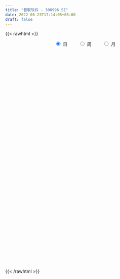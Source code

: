 ```yaml
---
title: "普联软件 - 300996.SZ"
date: 2022-06-23T17:14:05+08:00
draft: false
---
```

{{< rawhtml >}}
    <div style="text-align: center">
        <label style="padding: 1rem;"><input style="margin-right: .5rem" type="radio" name="period" value="D" checked onclick="period_change(this)">日</label>
        <label style="padding: 1rem;"><input style="margin-right: .5rem" type="radio" name="period" value="W" onclick="period_change(this)">周</label>
        <label style="padding: 1rem;"><input style="margin-right: .5rem" type="radio" name="period" value="M" onclick="period_change(this)">月</label>
    </div>
    <div id="chart" style="height: 700px;"></div> 
    <script type="text/javascript">
        const D_v = [142601.96,111900.47,72242.95,81800.28,67051.94,64622.06,124311.1,95463.68,108539.13,84995.01,64079.3,63617.65,51700.39,45457.35,52645.74,56932.58,32060.9,29412.04,27692.77,28873.07,28022.86,24027.59,29975.28,26507.04,40527.64,62276.88,44145.98,32476.55,49147.53,36404.63,59305.63,48139.12,38609.13,39629.66,39500.11,39567.78,41289.82,30405.05,28389.54,23188.71,51110.58,51466.38,85468.37,50717.25,47217.21,30552.26,25749.87,35696.17,25672.83,38298.48,31183.93,52783.72,42134.86,68786.13,50019.7,42070.42,51841.87,39670.7,34430.77,26188.27,32298.66,23941.92,21732.93,40367.74,59920.37,48935.9,97992.09,74725.49,39202.69,40246.09,26915.83,34892.8,38337.08,24047.63,22550.39,34819.37,29261.34,36698.12,53859.85,57507.45,26993.15,23799.8,15595.06,25746.22,17704.24,18199.3,13917.91,13530.52,16225.76,11380.35,14546.75,40065.43,25367.16,23063.21,14669.7,17284.73,18234.17,13781.77,10842.88,10532.2,15412.35,8896.25,14199.1,26988.55,18275.12,21489.85,24735.43,21212.57,29852.92,25080.89,58076.34,56974.24,40743.23,40248.68,30764.33,30582.59,30853.16,35772.03,33298.49,23902.95,24876.71,70221.24,52127.25,35212.88,30666.95,19268.5,13794.46,16917.69,21049.68,12273.19,19635.48,26065.22,20283.31,24446.6,20165.36,14203.26,19223.93,12173.0,14901.15,11984.41,14591.35,10362.75,10769.8,10362.34,18680.17,14750.29,13071.64,16039.02,20184.8,10988.75,12422.66,23704.06,18799.69,129528.75,179447.18,131565.22,88630.58,77169.82,67223.8,76186.47,113593.6,67077.1,65632.71,120099.05,93590.82,85797.23,74718.3,68339.92,43380.14,37790.07,41653.71,35820.18,25896.53,47473.4,45619.23,37273.32,37445.67,24614.51,20680.62,17037.79,17096.06,52720.56,45123.21,29952.28,24865.85,22113.53,18396.4,29620.49,19277.11,25011.33,23802.66,26208.87,20349.21,19576.85,16598.62,27034.69,18422.01,11580.0,24730.16,19614.12,42689.77,52623.37,25796.43,23151.72,21859.64,29565.89,20341.72,18895.01,26773.03,22429.46,22851.06,10285.97,8790.19,12217.53,12982.78,13276.96,16690.04,13973.08,19690.37,31189.25,22252.48,14461.01,41111.87,23746.77,19544.58,20445.45,18393.26,16887.89,13214.65,11862.14,14033.13,11804.03,14127.97,15914.09,28719.9,67724.41,52137.34,32567.51,22663.45,26661.52,22584.59,27449.13,30850.71,35183.5,25660.48,34138.25,29344.83,22523.14,19685.8,23924.59,29340.5,42570.48,25950.8,19874.52,20544.93,27368.68]
const D_histogram = [0.0,-0.9457777778,-1.7165817031,-2.014307836,-2.2748410303,-1.6878410904,-0.4733802859,-0.267118867,0.4112753728,0.6873042175,0.6574494124,0.7818309776,0.7450556079,0.5909072941,0.3367406199,-0.1532686897,-0.400026129,-0.5749209779,-0.5373036561,-0.6978106598,-0.5921403821,-0.5280416681,-0.4053638289,-0.3025309288,-0.0745242031,0.2929085547,0.6339898522,0.7413947707,1.0300584651,1.0829998573,-0.685242306,-1.8152865564,-2.3619673188,-2.5721453254,-2.5947347343,-2.463931196,-2.3192735033,-2.0776083142,-1.8360425656,-1.4938895026,-1.0687600737,-0.5853074908,-0.0242144168,0.3513292753,0.5307364109,0.6416884956,0.766273115,0.7864639512,0.7926168534,0.8784630538,0.8673582144,1.0161770608,1.0209047462,1.2097128628,1.2115120199,1.1519542392,1.1795183202,1.0992875744,1.0023330502,0.8964180291,0.7392562633,0.6484252316,0.6030908161,0.6434342814,0.6943306429,0.6748386273,0.8449230767,0.8587833949,0.7924631848,0.7388227614,0.6470327044,0.48042325,0.4060217954,0.2896429314,0.2034481889,0.2544606586,0.2918531531,0.3091490693,0.3186193122,0.0315915607,-0.1659248558,-0.3731861849,-0.4299737915,-0.3272255292,-0.2478245503,-0.2192016931,-0.1755431834,-0.1441326466,-0.0968280979,-0.0520314084,0.0183198025,0.1009584111,0.1114315222,0.1486218414,0.1715517232,0.1654432932,0.1047012789,0.0158524368,-0.0260031442,-0.0150910253,-0.0558820864,-0.0451273881,0.0038560355,0.0920928485,0.1630832629,0.2319343669,0.3118992712,0.3243660627,0.3633329493,0.405827938,0.4792904832,0.5831738808,0.4983239278,0.5116427578,0.4812429313,0.4615902788,0.4186576116,0.3681734679,0.3479487107,0.2454870349,0.144793972,0.1988530801,0.0562503863,-0.1084568862,-0.334297002,-0.4543887697,-0.5034211751,-0.4933481877,-0.478179696,-0.4505882572,-0.3805300476,-0.2962324007,-0.1933518893,-0.2165172174,-0.2672000068,-0.2310324206,-0.1896613444,-0.1856940599,-0.2285680205,-0.252722148,-0.2052267686,-0.1678135602,-0.1210676732,-0.0668177432,0.0226291809,0.0349462246,0.0734992676,0.1078008701,0.1412229653,0.1388347,0.1680549732,0.2062375867,0.2462896154,0.5675646707,0.9123142361,1.1756824593,1.193505336,1.1935312857,1.092888784,0.963204834,0.9143713177,0.5650538557,0.447112263,0.6191169005,0.5552696626,0.4956479543,0.2466648146,-0.156379741,-0.436667567,-0.593054793,-0.7458348943,-0.843887391,-0.8399474407,-0.6944297094,-0.7259571934,-0.6609293383,-0.712145342,-0.6308871526,-0.5728030898,-0.5143908565,-0.4455372411,-0.423149075,-0.4932732218,-0.5808441091,-0.6919429262,-0.7548661648,-0.7423697231,-0.7109208857,-0.6976156232,-0.6852172292,-0.5831307091,-0.4454444729,-0.3427016374,-0.2198786167,-0.1184869349,0.0110138297,0.0447435774,0.0618862996,0.1103507291,0.0965209978,0.2732568928,0.2806648443,0.2447309561,0.2269913528,0.1317234256,-0.0202074079,-0.1862412219,-0.1822312767,-0.1543990266,-0.1650730076,-0.2238350545,-0.202571702,-0.1713698894,-0.1594346185,-0.2242933662,-0.2842343031,-0.4438783197,-0.5615454843,-0.5369641598,-0.5668787255,-0.5113037324,-0.4058080383,-0.25767394,-0.1410471902,-0.0206048025,0.0793697339,0.1949170496,0.2575641007,0.2863740715,0.3052143545,0.323780666,0.3225950733,0.350475919,0.4013346228,0.4043023321,0.5414635841,0.5366921907,0.4911266603,0.4544465838,0.4159264958,0.370942664,0.3789415236,0.4380112092,0.3948082182,0.340559927,0.3229377171,0.3367560668,0.3579398313,0.3262924223,0.317968148,0.3520537931,0.4331062855,0.4853919844,0.5043128257,0.5078380477,0.4461263159]
const D_fast = [0.0,-1.1822222222,-2.3821715733,-3.1834746652,-4.012718117,-3.8476784498,-2.7515627167,-2.6120810146,-1.8308679316,-1.3830130325,-1.2485054845,-0.9286661749,-0.7791776427,-0.7855991329,-0.9555806522,-1.4839071342,-1.8306711058,-2.1492961991,-2.2460047913,-2.58096446,-2.6233292778,-2.6912409808,-2.6699040988,-2.6427039309,-2.433328256,-1.9926683596,-1.493089599,-1.2003359878,-0.6541576772,-0.3304663206,-2.2700190605,-3.8538849499,-4.991057542,-5.84427188,-6.5155449724,-7.0007242332,-7.4358849163,-7.7136218057,-7.9310666985,-7.9623860111,-7.8044466006,-7.4673208904,-6.9122814207,-6.4489054097,-6.1368141714,-5.8654399627,-5.5492870647,-5.3324802406,-5.1281731251,-4.8227111613,-4.6169764471,-4.2141133355,-3.9541594635,-3.4629231312,-3.1582459691,-2.92981519,-2.607371529,-2.4127803812,-2.2591516428,-2.1409621566,-2.1133098566,-2.0420345804,-1.9365962919,-1.7353942563,-1.510915234,-1.3616975928,-0.9803823742,-0.7518262073,-0.6200306212,-0.4889653543,-0.4189972352,-0.4655008771,-0.4383968828,-0.482365014,-0.5176977092,-0.4030700748,-0.2927142921,-0.1981311086,-0.1090060376,-0.3881358989,-0.6271335294,-0.9276914047,-1.0919724591,-1.0710305792,-1.0535857378,-1.0797633039,-1.07999059,-1.0846132149,-1.0615156907,-1.0297268533,-0.9547956917,-0.8469174803,-0.8085864887,-0.7342407091,-0.6684228965,-0.6331705032,-0.6677371978,-0.7526229307,-0.8009792977,-0.7938399351,-0.8486015179,-0.8491286666,-0.7991812342,-0.687921209,-0.5761599788,-0.4493252831,-0.291385561,-0.1978272538,-0.0680271299,0.0759248433,0.2692100092,0.5188868771,0.558617906,0.6998474254,0.7897583318,0.885503249,0.9472349847,0.988794208,1.0555566284,1.0144667113,0.9499721414,1.0537445195,0.9252044223,0.7333829283,0.423968562,0.1902796019,0.0153919027,-0.0978721568,-0.2022485892,-0.2873042146,-0.312378517,-0.3021389702,-0.2475964311,-0.3248910636,-0.4423738547,-0.4639643737,-0.4700086335,-0.5124648641,-0.6124808297,-0.6998154942,-0.7036268069,-0.7081669886,-0.69168802,-0.6541425258,-0.5590383064,-0.5379847065,-0.4810568467,-0.4198050267,-0.3510771902,-0.3187567805,-0.247522764,-0.1577807538,-0.0561563212,0.4070099017,0.9798380262,1.5371268641,1.8533260749,2.1517348461,2.3243145403,2.4354317988,2.615191112,2.4071371139,2.400973587,2.7277574495,2.8027276273,2.8670179076,2.6797009716,2.2375614807,1.848106763,1.5434558387,1.2042170139,0.8951926694,0.6891457595,0.6610560635,0.4480392811,0.3478348016,0.1185824624,0.0421188637,-0.0429978459,-0.1131833268,-0.1557140217,-0.2391131243,-0.4325555765,-0.6653374912,-0.9494220398,-1.2010618196,-1.3741578087,-1.5204391927,-1.681537836,-1.8404437493,-1.8841399065,-1.8578147885,-1.8407473624,-1.7728939958,-1.7011240477,-1.5688698257,-1.5239541837,-1.4913398866,-1.4152877748,-1.4049872567,-1.1599371384,-1.0823629758,-1.0571141251,-1.0181058901,-1.0804429609,-1.2374256464,-1.4500197658,-1.4915676399,-1.5023351464,-1.5542773793,-1.6689981898,-1.6983777629,-1.7100184225,-1.7379418063,-1.8588738956,-1.9898734083,-2.2604870047,-2.5185405404,-2.6282002559,-2.799834503,-2.872085443,-2.8680417585,-2.7843261451,-2.7029611929,-2.5876700059,-2.4678530359,-2.3035764579,-2.1765383816,-2.0761348929,-1.9809910213,-1.8814795433,-1.8020163677,-1.6865165422,-1.5353241827,-1.4312808904,-1.1587537424,-1.0293520881,-0.9521359534,-0.8752043839,-0.809742848,-0.7619910138,-0.6592567733,-0.4906842854,-0.4351852218,-0.4042935313,-0.3411813119,-0.2431739455,-0.1325052232,-0.0825795266,-0.0114117639,0.1106873295,0.3000163932,0.4736500882,0.618649136,0.7491338699,0.798953717]
const D_slow = [0.0,-0.2364444444,-0.6655898702,-1.1691668292,-1.7378770868,-2.1598373594,-2.2781824308,-2.3449621476,-2.2421433044,-2.07031725,-1.9059548969,-1.7104971525,-1.5242332506,-1.376506427,-1.292321272,-1.3306384445,-1.4306449767,-1.5743752212,-1.7087011352,-1.8831538002,-2.0311888957,-2.1631993127,-2.2645402699,-2.3401730021,-2.3588040529,-2.2855769142,-2.1270794512,-1.9417307585,-1.6842161423,-1.4134661779,-1.5847767544,-2.0385983935,-2.6290902232,-3.2721265546,-3.9208102381,-4.5367930371,-5.116611413,-5.6360134915,-6.0950241329,-6.4684965085,-6.735686527,-6.8820133997,-6.8880670039,-6.800234685,-6.6675505823,-6.5071284584,-6.3155601796,-6.1189441918,-5.9207899785,-5.7011742151,-5.4843346615,-5.2302903963,-4.9750642097,-4.672635994,-4.369757989,-4.0817694292,-3.7868898492,-3.5120679556,-3.261484693,-3.0373801857,-2.8525661199,-2.690459812,-2.539687108,-2.3788285377,-2.2052458769,-2.0365362201,-1.8253054509,-1.6106096022,-1.412493806,-1.2277881156,-1.0660299396,-0.9459241271,-0.8444186782,-0.7720079454,-0.7211458981,-0.6575307335,-0.5845674452,-0.5072801779,-0.4276253498,-0.4197274596,-0.4612086736,-0.5545052198,-0.6619986677,-0.74380505,-0.8057611875,-0.8605616108,-0.9044474066,-0.9404805683,-0.9646875928,-0.9776954449,-0.9731154942,-0.9478758915,-0.9200180109,-0.8828625506,-0.8399746197,-0.7986137964,-0.7724384767,-0.7684753675,-0.7749761536,-0.7787489099,-0.7927194315,-0.8040012785,-0.8030372696,-0.7800140575,-0.7392432418,-0.68125965,-0.6032848322,-0.5221933166,-0.4313600792,-0.3299030947,-0.2100804739,-0.0642870037,0.0602939782,0.1882046676,0.3085154005,0.4239129702,0.5285773731,0.62062074,0.7076079177,0.7689796764,0.8051781694,0.8548914394,0.868954036,0.8418398145,0.758265564,0.6446683716,0.5188130778,0.3954760309,0.2759311069,0.1632840426,0.0681515307,-0.0059065695,-0.0542445418,-0.1083738462,-0.1751738479,-0.2329319531,-0.2803472891,-0.3267708041,-0.3839128093,-0.4470933463,-0.4984000384,-0.5403534284,-0.5706203467,-0.5873247825,-0.5816674873,-0.5729309312,-0.5545561143,-0.5276058968,-0.4923001554,-0.4575914804,-0.4155777372,-0.3640183405,-0.3024459366,-0.160554769,0.0675237901,0.3614444049,0.6598207389,0.9582035603,1.2314257563,1.4722269648,1.7008197943,1.8420832582,1.9538613239,2.108640549,2.2474579647,2.3713699533,2.4330361569,2.3939412217,2.28477433,2.1365106317,1.9500519081,1.7390800604,1.5290932002,1.3554857729,1.1739964745,1.0087641399,0.8307278044,0.6730060163,0.5298052438,0.4012075297,0.2898232194,0.1840359507,0.0607176452,-0.084493382,-0.2574791136,-0.4461956548,-0.6317880856,-0.809518307,-0.9839222128,-1.1552265201,-1.3010091974,-1.4123703156,-1.498045725,-1.5530153791,-1.5826371129,-1.5798836554,-1.5686977611,-1.5532261862,-1.5256385039,-1.5015082545,-1.4331940313,-1.3630278202,-1.3018450811,-1.2450972429,-1.2121663865,-1.2172182385,-1.263778544,-1.3093363632,-1.3479361198,-1.3892043717,-1.4451631353,-1.4958060608,-1.5386485332,-1.5785071878,-1.6345805294,-1.7056391051,-1.8166086851,-1.9569950561,-2.0912360961,-2.2329557775,-2.3607817106,-2.4622337201,-2.5266522051,-2.5619140027,-2.5670652033,-2.5472227698,-2.4984935075,-2.4341024823,-2.3625089644,-2.2862053758,-2.2052602093,-2.124611441,-2.0369924612,-1.9366588055,-1.8355832225,-1.7002173265,-1.5660442788,-1.4432626137,-1.3296509677,-1.2256693438,-1.1329336778,-1.0381982969,-0.9286954946,-0.82999344,-0.7448534583,-0.664119029,-0.5799300123,-0.4904450545,-0.4088719489,-0.3293799119,-0.2413664636,-0.1330898923,-0.0117418962,0.1143363103,0.2412958222,0.3528274012]
const D_data = [['2021-06-03', 61.2, 68.2, 60.6, 79.55],['2021-06-04', 58.0, 53.38, 52.75, 59.8],['2021-06-07', 50.6, 49.78, 49.5, 53.28],['2021-06-08', 50.3, 51.18, 49.41, 55.3],['2021-06-09', 50.01, 48.2, 47.8, 50.8],['2021-06-10', 50.29, 57.84, 50.26, 57.84],['2021-06-11', 64.76, 69.41, 62.5, 69.41],['2021-06-15', 65.27, 60.0, 59.79, 65.99],['2021-06-16', 59.0, 68.05, 58.9, 71.5],['2021-06-17', 64.1, 65.73, 61.2, 69.56],['2021-06-18', 64.15, 62.82, 61.28, 66.6],['2021-06-21', 61.92, 65.33, 61.4, 68.74],['2021-06-22', 65.35, 63.93, 62.56, 65.4],['2021-06-23', 63.8, 62.27, 61.5, 64.09],['2021-06-24', 62.99, 60.09, 59.63, 65.85],['2021-06-25', 57.77, 55.0, 54.8, 58.66],['2021-06-28', 54.27, 55.63, 54.27, 56.64],['2021-06-29', 55.02, 54.78, 54.71, 56.9],['2021-06-30', 54.71, 56.39, 54.71, 56.59],['2021-07-01', 56.28, 52.82, 52.53, 56.28],['2021-07-02', 53.38, 55.21, 52.6, 55.21],['2021-07-05', 56.6, 54.4, 53.75, 56.6],['2021-07-06', 53.87, 54.95, 53.39, 56.4],['2021-07-07', 53.87, 54.7, 52.27, 54.9],['2021-07-08', 54.52, 56.68, 53.25, 57.0],['2021-07-09', 57.2, 59.8, 57.0, 64.0],['2021-07-12', 58.75, 61.45, 58.6, 62.34],['2021-07-13', 60.82, 60.0, 60.0, 62.27],['2021-07-14', 59.6, 63.8, 59.49, 65.77],['2021-07-15', 63.5, 62.4, 61.55, 65.28],['2021-07-16', 37.6, 34.86, 34.53, 38.29],['2021-07-19', 34.0, 33.73, 32.4, 34.35],['2021-07-20', 33.21, 34.48, 33.01, 34.98],['2021-07-21', 34.06, 34.24, 33.63, 34.71],['2021-07-22', 34.18, 33.37, 32.81, 34.18],['2021-07-23', 33.38, 32.95, 32.95, 34.7],['2021-07-26', 32.49, 31.26, 30.7, 32.5],['2021-07-27', 31.8, 30.99, 30.91, 32.36],['2021-07-28', 31.15, 29.89, 29.3, 31.34],['2021-07-29', 30.2, 30.5, 30.2, 30.85],['2021-07-30', 31.98, 31.65, 31.58, 33.65],['2021-08-02', 30.6, 33.21, 30.11, 33.99],['2021-08-03', 32.7, 35.79, 32.7, 38.6],['2021-08-04', 34.8, 35.16, 34.33, 35.8],['2021-08-05', 34.7, 33.6, 32.98, 35.38],['2021-08-06', 33.78, 33.06, 32.74, 34.1],['2021-08-09', 33.07, 33.52, 32.82, 33.71],['2021-08-10', 33.4, 32.34, 32.06, 33.48],['2021-08-11', 32.61, 32.01, 31.85, 32.61],['2021-08-12', 31.92, 33.1, 31.92, 33.48],['2021-08-13', 33.0, 31.99, 31.67, 33.0],['2021-08-16', 31.74, 34.36, 31.6, 34.5],['2021-08-17', 34.0, 33.06, 32.9, 34.28],['2021-08-18', 32.5, 36.1, 32.5, 36.3],['2021-08-19', 35.5, 34.6, 34.3, 35.88],['2021-08-20', 33.95, 34.02, 32.83, 34.6],['2021-08-23', 34.08, 35.4, 33.68, 36.49],['2021-08-24', 35.15, 34.3, 34.21, 35.4],['2021-08-25', 34.13, 33.97, 33.84, 35.55],['2021-08-26', 33.4, 33.62, 32.88, 34.4],['2021-08-27', 33.45, 32.5, 31.86, 33.45],['2021-08-30', 32.99, 32.82, 32.57, 33.97],['2021-08-31', 32.57, 33.15, 31.93, 33.3],['2021-09-01', 32.59, 34.36, 32.59, 34.6],['2021-09-02', 33.95, 34.95, 33.71, 36.12],['2021-09-03', 35.97, 34.4, 34.34, 37.56],['2021-09-06', 35.12, 37.52, 35.01, 39.96],['2021-09-07', 37.0, 36.5, 35.61, 37.3],['2021-09-08', 36.5, 35.8, 35.12, 36.5],['2021-09-09', 36.0, 36.06, 35.23, 36.32],['2021-09-10', 35.96, 35.58, 35.15, 35.96],['2021-09-13', 35.52, 34.25, 33.72, 35.52],['2021-09-14', 34.5, 34.98, 34.04, 35.99],['2021-09-15', 35.0, 34.1, 33.78, 35.0],['2021-09-16', 34.05, 34.02, 33.83, 34.88],['2021-09-17', 34.13, 35.73, 33.85, 35.82],['2021-09-22', 35.27, 35.93, 35.05, 36.47],['2021-09-23', 36.32, 35.99, 35.25, 36.58],['2021-09-24', 35.8, 36.15, 35.8, 37.96],['2021-09-27', 35.9, 31.76, 31.7, 36.6],['2021-09-28', 31.0, 31.45, 30.76, 31.92],['2021-09-29', 31.38, 29.94, 29.88, 31.38],['2021-09-30', 29.86, 30.7, 29.86, 30.95],['2021-10-08', 31.08, 32.42, 31.08, 33.0],['2021-10-11', 32.44, 32.28, 31.98, 32.84],['2021-10-12', 32.12, 31.63, 30.95, 32.55],['2021-10-13', 31.45, 31.73, 31.25, 32.13],['2021-10-14', 31.63, 31.52, 31.26, 32.0],['2021-10-15', 31.48, 31.7, 31.19, 32.48],['2021-10-18', 31.51, 31.72, 31.1, 32.11],['2021-10-19', 31.96, 32.2, 31.59, 32.28],['2021-10-20', 33.8, 32.68, 32.68, 35.8],['2021-10-21', 32.2, 31.98, 31.91, 32.85],['2021-10-22', 31.72, 32.42, 31.7, 33.12],['2021-10-25', 32.21, 32.41, 31.36, 32.43],['2021-10-26', 32.78, 32.11, 32.0, 33.26],['2021-10-27', 32.11, 31.24, 30.91, 32.31],['2021-10-28', 31.38, 30.42, 30.02, 31.66],['2021-10-29', 30.42, 30.54, 30.13, 30.85],['2021-11-01', 30.38, 30.99, 30.38, 31.28],['2021-11-02', 31.18, 30.12, 29.67, 31.35],['2021-11-03', 30.0, 30.53, 29.72, 30.6],['2021-11-04', 30.79, 31.04, 30.43, 31.1],['2021-11-05', 31.52, 31.83, 31.38, 32.39],['2021-11-08', 31.66, 32.04, 31.07, 32.25],['2021-11-09', 32.0, 32.45, 31.71, 32.66],['2021-11-10', 32.45, 33.12, 32.06, 33.15],['2021-11-11', 32.74, 32.7, 32.55, 33.32],['2021-11-12', 32.65, 33.38, 32.35, 33.55],['2021-11-15', 33.46, 33.9, 33.46, 34.26],['2021-11-16', 34.01, 34.92, 33.6, 36.46],['2021-11-17', 34.78, 36.19, 34.4, 36.21],['2021-11-18', 36.2, 34.31, 34.23, 36.64],['2021-11-19', 34.66, 35.77, 34.32, 36.96],['2021-11-22', 35.0, 35.61, 34.9, 36.0],['2021-11-23', 35.3, 36.04, 35.3, 36.5],['2021-11-24', 36.5, 36.0, 35.31, 36.66],['2021-11-25', 36.0, 36.05, 35.18, 37.0],['2021-11-26', 36.07, 36.62, 35.38, 36.96],['2021-11-29', 35.51, 35.6, 35.11, 36.64],['2021-11-30', 35.88, 35.34, 35.08, 36.36],['2021-12-01', 35.45, 37.41, 35.04, 37.95],['2021-12-02', 36.63, 34.93, 34.43, 37.06],['2021-12-03', 34.8, 33.92, 33.8, 34.99],['2021-12-06', 33.7, 32.03, 31.93, 33.78],['2021-12-07', 32.13, 32.2, 31.6, 32.38],['2021-12-08', 32.33, 32.33, 32.04, 32.54],['2021-12-09', 32.28, 32.63, 32.18, 32.77],['2021-12-10', 33.05, 32.42, 32.15, 33.05],['2021-12-13', 32.23, 32.35, 32.03, 32.62],['2021-12-14', 32.2, 32.83, 32.11, 33.08],['2021-12-15', 32.62, 33.16, 32.62, 33.68],['2021-12-16', 33.21, 33.7, 33.05, 33.8],['2021-12-17', 33.67, 32.16, 32.16, 33.67],['2021-12-20', 33.57, 31.4, 31.34, 33.66],['2021-12-21', 31.45, 32.22, 31.4, 32.33],['2021-12-22', 32.21, 32.29, 32.02, 33.26],['2021-12-23', 32.29, 31.75, 31.73, 32.48],['2021-12-24', 31.71, 30.84, 30.75, 32.1],['2021-12-27', 30.89, 30.64, 30.32, 31.14],['2021-12-28', 30.83, 31.35, 30.6, 31.63],['2021-12-29', 31.5, 31.23, 30.81, 31.62],['2021-12-30', 31.18, 31.38, 31.18, 31.78],['2021-12-31', 31.42, 31.59, 31.28, 31.84],['2022-01-04', 31.87, 32.32, 31.46, 32.46],['2022-01-05', 32.1, 31.57, 31.31, 32.65],['2022-01-06', 31.48, 32.0, 31.36, 32.23],['2022-01-07', 32.21, 32.14, 31.83, 32.4],['2022-01-10', 32.15, 32.34, 30.8, 32.68],['2022-01-11', 32.37, 32.02, 31.91, 32.52],['2022-01-12', 32.4, 32.55, 32.11, 32.81],['2022-01-13', 32.78, 32.94, 32.38, 33.58],['2022-01-14', 32.71, 33.31, 32.57, 33.76],['2022-01-17', 34.0, 38.11, 33.33, 39.88],['2022-01-18', 42.18, 40.8, 40.33, 45.73],['2022-01-19', 38.79, 42.3, 38.68, 45.18],['2022-01-20', 42.33, 41.01, 40.0, 43.12],['2022-01-21', 40.97, 41.91, 40.6, 44.8],['2022-01-24', 40.95, 41.45, 40.28, 42.86],['2022-01-25', 42.33, 41.48, 40.5, 43.92],['2022-01-26', 41.67, 42.99, 37.95, 44.66],['2022-01-27', 42.01, 38.99, 38.87, 42.65],['2022-01-28', 39.57, 41.3, 38.99, 43.99],['2022-02-07', 42.56, 45.8, 41.28, 47.88],['2022-02-08', 45.13, 43.92, 42.33, 45.36],['2022-02-09', 43.0, 44.39, 42.4, 46.58],['2022-02-10', 44.0, 41.82, 40.0, 44.26],['2022-02-11', 41.8, 38.5, 38.35, 41.8],['2022-02-14', 38.01, 38.28, 37.05, 38.9],['2022-02-15', 38.38, 38.55, 37.5, 39.32],['2022-02-16', 39.28, 37.51, 36.85, 39.36],['2022-02-17', 37.39, 37.14, 36.65, 37.93],['2022-02-18', 37.02, 37.72, 36.84, 38.1],['2022-02-21', 37.9, 39.49, 37.7, 39.7],['2022-02-22', 39.0, 37.19, 36.48, 39.0],['2022-02-23', 36.96, 38.09, 36.19, 38.57],['2022-02-24', 37.51, 36.25, 35.1, 38.49],['2022-02-25', 36.2, 37.56, 36.2, 37.66],['2022-02-28', 37.68, 37.25, 36.6, 38.3],['2022-03-01', 37.29, 37.2, 36.91, 37.77],['2022-03-02', 37.17, 37.34, 36.54, 37.58],['2022-03-03', 39.18, 36.69, 36.69, 39.39],['2022-03-04', 35.61, 35.05, 34.59, 36.59],['2022-03-07', 34.31, 33.97, 33.5, 34.72],['2022-03-08', 33.99, 32.6, 32.48, 34.49],['2022-03-09', 32.76, 32.1, 31.0, 33.12],['2022-03-10', 33.0, 32.23, 31.88, 33.2],['2022-03-11', 31.61, 31.9, 30.89, 31.99],['2022-03-14', 31.42, 31.1, 31.0, 31.97],['2022-03-15', 31.53, 30.45, 30.3, 31.77],['2022-03-16', 30.66, 31.2, 29.62, 31.3],['2022-03-17', 31.52, 31.69, 31.31, 32.5],['2022-03-18', 31.69, 31.38, 30.7, 31.69],['2022-03-21', 31.73, 31.8, 31.27, 32.05],['2022-03-22', 31.55, 31.78, 31.25, 31.92],['2022-03-23', 31.68, 32.49, 31.48, 32.76],['2022-03-24', 32.28, 31.53, 31.41, 32.28],['2022-03-25', 31.53, 31.28, 31.22, 32.16],['2022-03-28', 31.35, 31.7, 30.5, 32.64],['2022-03-29', 31.85, 30.88, 30.66, 31.85],['2022-03-30', 31.35, 33.65, 31.35, 33.8],['2022-03-31', 32.63, 32.05, 31.27, 32.99],['2022-04-01', 31.61, 31.45, 31.32, 32.0],['2022-04-06', 31.38, 31.54, 31.14, 32.09],['2022-04-07', 31.58, 30.23, 30.19, 31.74],['2022-04-08', 29.99, 28.72, 28.66, 30.59],['2022-04-11', 28.57, 27.42, 27.22, 28.57],['2022-04-12', 27.71, 28.78, 27.01, 28.8],['2022-04-13', 28.7, 28.84, 28.01, 30.11],['2022-04-14', 28.64, 28.08, 27.7, 28.99],['2022-04-15', 27.97, 26.93, 26.5, 28.0],['2022-04-18', 26.75, 27.45, 26.5, 27.66],['2022-04-19', 27.31, 27.35, 27.27, 27.87],['2022-04-20', 27.5, 26.87, 26.7, 27.92],['2022-04-21', 26.25, 25.38, 25.36, 26.6],['2022-04-22', 25.2, 24.66, 24.59, 25.54],['2022-04-25', 24.43, 22.27, 22.27, 24.43],['2022-04-26', 22.28, 21.37, 21.32, 22.7],['2022-04-27', 20.39, 22.17, 20.39, 22.3],['2022-04-28', 22.1, 20.72, 19.95, 22.1],['2022-04-29', 20.95, 21.1, 20.5, 21.37],['2022-05-05', 21.17, 21.45, 20.52, 21.89],['2022-05-06', 21.18, 22.05, 20.66, 23.42],['2022-05-09', 21.35, 21.85, 21.23, 22.2],['2022-05-10', 21.6, 22.11, 21.03, 22.17],['2022-05-11', 22.02, 22.11, 22.0, 22.87],['2022-05-12', 21.89, 22.64, 21.89, 22.7],['2022-05-13', 22.74, 22.29, 21.97, 22.77],['2022-05-16', 22.44, 21.99, 21.89, 22.75],['2022-05-17', 22.27, 21.9, 21.4, 22.27],['2022-05-18', 21.78, 21.93, 21.7, 22.34],['2022-05-19', 21.5, 21.68, 21.03, 22.15],['2022-05-20', 21.77, 22.09, 21.61, 22.16],['2022-05-23', 22.22, 22.61, 22.2, 22.99],['2022-05-24', 22.83, 22.21, 22.2, 23.45],['2022-05-25', 22.21, 24.4, 22.15, 25.38],['2022-05-26', 24.14, 23.18, 22.78, 24.21],['2022-05-27', 23.14, 22.73, 22.34, 23.14],['2022-05-30', 22.64, 22.8, 22.4, 22.9],['2022-05-31', 22.6, 22.74, 21.8, 22.79],['2022-06-01', 22.75, 22.58, 22.4, 23.07],['2022-06-02', 22.6, 23.29, 22.18, 23.51],['2022-06-06', 23.17, 24.3, 23.17, 24.84],['2022-06-07', 23.88, 23.27, 22.9, 24.18],['2022-06-08', 23.26, 23.05, 22.72, 23.85],['2022-06-09', 23.45, 23.48, 23.18, 24.48],['2022-06-10', 23.1, 24.04, 22.88, 24.37],['2022-06-13', 24.04, 24.43, 23.74, 24.75],['2022-06-14', 24.41, 23.95, 23.3, 24.41],['2022-06-15', 24.06, 24.34, 23.8, 24.75],['2022-06-16', 24.3, 25.17, 24.28, 25.24],['2022-06-17', 25.0, 26.36, 24.7, 27.03],['2022-06-20', 26.78, 26.72, 26.44, 27.25],['2022-06-21', 26.62, 26.9, 26.45, 27.1],['2022-06-22', 26.71, 27.2, 26.65, 27.43],['2022-06-23', 27.6, 26.65, 26.19, 27.78]]
const W_v = [254502.43,410028.33,353077.12,270353.71,146061.64,183314.43,221480.32,205445.8,174383.7,265421.47,156601.28,255794.83,184430.27,194898.86,279082.19,154647.27,119819.31,123895.46,25746.22,79577.73,114422.9,74813.25,76028.45,115565.89,221123.38,161270.6,206341.03,101697.28,102703.8,80666.7,58070.65,62541.12,86099.96,606341.55,389713.6800000001,442545.3199999999,184540.63,192426.13,152658.24,124948.55,114649.18,93212.17,165453.85,74577.25,111290.28,57553.43,103795.22,55572.88,99017.95,65041.92,197063.25,99358.69,155177.77,138044.51,93738.93]
const W_histogram = [0.0,1.022997151,1.1876747234,0.7245388645,0.4029845265,0.4656300368,-1.1197962898,-2.1828184076,-2.8187784523,-2.9743557515,-2.9721714812,-2.6666108807,-2.4073928263,-1.9670666753,-1.4777734776,-1.0458022905,-0.6527897086,-0.6779198412,-0.5046985976,-0.3707998874,-0.1758244071,-0.1183133139,0.0525945923,0.302090868,0.6406841156,0.9176325505,0.9127809398,0.8060576336,0.7183744689,0.577937748,0.5425833723,0.5609457194,0.650302526,1.2521561241,1.5530680214,1.5062807521,1.3694936095,1.2199124966,0.9174017228,0.4919614659,0.178492848,-0.0219649754,-0.12380066,-0.343272562,-0.5642004949,-0.8038061839,-1.1230509518,-1.1850992893,-1.1252986708,-1.0177753233,-0.8300502919,-0.6051108157,-0.3551332195,-0.0015633008,0.268855265]
const W_fast = [0.0,1.2787464387,1.740342692,1.4583415492,1.2375333428,1.4165863623,-0.4487890368,-2.0575157564,-3.3981704142,-4.2973366513,-5.0381952513,-5.399287371,-5.7419175232,-5.793358041,-5.6735082127,-5.5029875983,-5.2731724434,-5.4677825364,-5.4207359422,-5.3795372038,-5.2285178252,-5.2005850605,-5.0165285063,-4.6915095136,-4.1927452371,-3.6863886645,-3.4630450403,-3.3682539382,-3.2763434857,-3.2722957695,-3.1720043021,-3.0134055252,-2.7614730871,-1.8465804579,-1.1574015552,-0.8276186366,-0.6220323768,-0.4666353655,-0.5397957087,-0.8422455991,-1.1110910049,-1.3170400722,-1.4498259217,-1.7551159643,-2.1170940209,-2.5576512558,-3.1576587618,-3.5159819216,-3.7375059708,-3.8844264541,-3.9042139956,-3.8305522234,-3.6693579321,-3.3161788385,-2.9785464565]
const W_slow = [0.0,0.2557492877,0.5526679686,0.7338026847,0.8345488163,0.9509563255,0.6710072531,0.1253026512,-0.5793919619,-1.3229808998,-2.0660237701,-2.7326764903,-3.3345246969,-3.8262913657,-4.1957347351,-4.4571853077,-4.6203827349,-4.7898626952,-4.9160373446,-5.0087373164,-5.0526934182,-5.0822717467,-5.0691230986,-4.9936003816,-4.8334293527,-4.6040212151,-4.3758259801,-4.1743115717,-3.9947179545,-3.8502335175,-3.7145876744,-3.5743512446,-3.4117756131,-3.098736582,-2.7104695767,-2.3338993887,-1.9915259863,-1.6865478621,-1.4571974314,-1.334207065,-1.289583853,-1.2950750968,-1.3260252618,-1.4118434023,-1.552893526,-1.753845072,-2.0346078099,-2.3308826323,-2.6122073,-2.8666511308,-3.0741637038,-3.2254414077,-3.3142247126,-3.3146155378,-3.2474017215]
const W_data = [['2021-06-04', 61.2, 53.38, 52.75, 79.55],['2021-06-11', 50.6, 69.41, 47.8, 69.41],['2021-06-18', 65.27, 62.82, 58.9, 71.5],['2021-06-25', 61.92, 55.0, 54.8, 68.74],['2021-07-02', 54.27, 55.21, 52.53, 56.9],['2021-07-09', 56.6, 59.8, 52.27, 64.0],['2021-07-16', 58.75, 34.86, 34.53, 65.77],['2021-07-23', 34.0, 32.95, 32.4, 34.98],['2021-07-30', 32.49, 31.65, 29.3, 33.65],['2021-08-06', 30.6, 33.06, 30.11, 38.6],['2021-08-13', 33.07, 31.99, 31.67, 33.71],['2021-08-20', 31.74, 34.02, 31.6, 36.3],['2021-08-27', 34.08, 32.5, 31.86, 36.49],['2021-09-03', 32.99, 34.4, 31.93, 37.56],['2021-09-10', 35.12, 35.58, 35.01, 39.96],['2021-09-17', 35.52, 35.73, 33.72, 35.99],['2021-09-24', 35.27, 36.15, 35.05, 37.96],['2021-09-30', 35.9, 30.7, 29.86, 36.6],['2021-10-08', 31.08, 32.42, 31.08, 33.0],['2021-10-15', 32.44, 31.7, 30.95, 32.84],['2021-10-22', 31.51, 32.42, 31.1, 35.8],['2021-10-29', 32.21, 30.54, 30.02, 33.26],['2021-11-05', 30.38, 31.83, 29.67, 32.39],['2021-11-12', 31.66, 33.38, 31.07, 33.55],['2021-11-19', 33.46, 35.77, 33.46, 36.96],['2021-11-26', 35.0, 36.62, 34.9, 37.0],['2021-12-03', 35.51, 33.92, 33.8, 37.95],['2021-12-10', 33.7, 32.42, 31.6, 33.78],['2021-12-17', 32.23, 32.16, 32.03, 33.8],['2021-12-24', 33.57, 30.84, 30.75, 33.66],['2021-12-31', 30.89, 31.59, 30.32, 31.84],['2022-01-07', 31.87, 32.14, 31.31, 32.65],['2022-01-14', 32.15, 33.31, 30.8, 33.76],['2022-01-21', 34.0, 41.91, 33.33, 45.73],['2022-01-28', 40.95, 41.3, 37.95, 44.66],['2022-02-11', 42.56, 38.5, 38.35, 47.88],['2022-02-18', 38.01, 37.72, 36.65, 39.36],['2022-02-25', 37.9, 37.56, 35.1, 39.7],['2022-03-04', 37.68, 35.05, 34.59, 39.39],['2022-03-11', 34.31, 31.9, 30.89, 34.72],['2022-03-18', 31.42, 31.38, 29.62, 32.5],['2022-03-25', 31.73, 31.28, 31.22, 32.76],['2022-04-01', 31.35, 31.45, 30.5, 33.8],['2022-04-08', 31.38, 28.72, 28.66, 32.09],['2022-04-15', 28.57, 26.93, 26.5, 30.11],['2022-04-22', 26.75, 24.66, 24.59, 27.92],['2022-04-29', 24.43, 21.1, 19.95, 24.43],['2022-05-06', 21.17, 22.05, 20.52, 23.42],['2022-05-13', 21.35, 22.29, 21.03, 22.87],['2022-05-20', 22.44, 22.09, 21.03, 22.75],['2022-05-27', 22.22, 22.73, 22.15, 25.38],['2022-06-02', 22.64, 23.29, 21.8, 23.51],['2022-06-10', 23.17, 24.04, 22.72, 24.84],['2022-06-17', 24.04, 26.36, 23.3, 27.03],['2022-06-24', 26.78, 26.65, 26.19, 27.78]]
const M_v = [1377127.3,841520.1799999999,907922.7000000001,826668.24,294560.1,622767.9799999999,500699.7999999999,1144696.3099999998,840192.7000000001,604444.9399999999,373012.61,466020.97,436994.93]
const M_histogram = [0.0,-1.5788490028,-2.3863500848,-2.91469549,-3.0875891551,-2.7050563314,-2.5339216027,-1.6394971949,-1.2130103426,-1.1728004474,-1.7410878523,-1.8535463326,-1.5253141106]
const M_fast = [0.0,-1.9735612536,-3.3776498567,-4.6346691344,-5.5794600882,-5.8731913474,-6.3355370194,-5.8509869104,-5.7277526436,-5.9807428603,-6.9843022283,-7.5601472918,-7.6132435974]
const M_slow = [0.0,-0.3947122507,-0.9912997719,-1.7199736444,-2.4918709332,-3.168135016,-3.8016154167,-4.2114897154,-4.5147423011,-4.8079424129,-5.243214376,-5.7066009592,-6.0879294868]
const M_data = [['2021-06-30', 61.2, 56.39, 47.8, 79.55],['2021-07-30', 56.28, 31.65, 29.3, 65.77],['2021-08-31', 30.6, 33.15, 30.11, 38.6],['2021-09-30', 32.59, 30.7, 29.86, 39.96],['2021-10-29', 31.08, 30.54, 30.02, 35.8],['2021-11-30', 30.38, 35.34, 29.67, 37.0],['2021-12-31', 35.45, 31.59, 30.32, 37.95],['2022-01-28', 31.87, 41.3, 30.8, 45.73],['2022-02-28', 42.56, 37.25, 35.1, 47.88],['2022-03-31', 37.29, 32.05, 29.62, 39.39],['2022-04-29', 31.61, 21.1, 19.95, 32.09],['2022-05-31', 21.17, 22.74, 20.52, 25.38],['2022-06-30', 22.75, 26.65, 22.18, 27.78]]
        const D_a = [null,null,null,null,47.8,null,null,null,null,69.56,null,null,null,null,null,null,null,null,null,null,null,null,null,null,null,null,null,null,null,null,null,32.4,null,null,null,null,null,null,null,null,null,null,38.6,null,null,null,null,null,null,null,null,31.6,null,null,null,null,36.49,null,null,null,null,null,31.93,null,null,null,39.96,null,null,null,null,null,null,33.78,null,null,null,null,37.96,null,null,null,29.86,null,null,null,null,null,null,null,null,35.8,null,null,null,null,null,null,null,null,null,29.72,null,null,null,null,null,null,null,null,null,null,null,null,null,null,null,37.0,null,null,null,null,null,null,null,31.6,null,null,null,null,null,null,33.8,null,null,null,null,null,null,30.32,null,null,null,null,null,null,null,null,null,null,null,null,null,null,45.73,null,null,null,null,null,null,null,null,null,null,null,null,null,null,null,null,null,null,null,null,null,35.1,null,null,null,null,39.39,null,null,null,null,null,null,null,null,29.62,null,null,null,null,null,null,null,null,null,33.8,null,null,null,null,null,null,null,null,null,null,null,null,null,null,null,null,null,null,19.95,null,null,null,null,null,22.87,null,null,null,null,null,21.03,null,null,null,null,null,null,null,null,null,null,24.84,null,null,null,22.88,null,null,null,null,null,null,null,null,null]
const W_a = [null,null,null,null,null,null,null,null,29.3,null,null,null,null,null,39.96,null,null,null,null,null,null,null,29.67,null,null,null,null,null,null,null,null,null,null,null,null,47.88,null,null,null,null,null,null,null,null,null,null,19.95,null,null,null,null,null,null,null,null]
const M_a = [null,29.3,null,null,null,null,null,null,47.88,null,null,null,null]
        const D_b = [[{ coord: ['2021-07-19', 36.49] }, { coord: ['2022-03-30', 32.4] }],[{ coord: ['2022-04-28', 22.87] }, { coord: ['2022-06-06', 21.03] }]]
const W_b = [[{ coord: ['2021-07-30', 39.96] }, { coord: ['2022-02-11', 29.67] }]]
const M_b = []
    </script>
{{< /rawhtml >}}